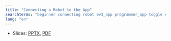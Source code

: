 ```yaml
---
title: "Connecting a Robot to the App"
searchterms: "beginner connecting robot ev3_app programmer_app toggle connecting_a_robot_to_the_app"
lang: "en"
---
```


 
 <ul>
 <li class="ng-binding">Slides:
 <a href="translations/en-us/tablet/beginner/Connecting.pptx">PPTX</a>,
 <a href="translations/en-us/tablet/beginner/Connecting.pdf">PDF</a>
 </li>
 </ul>
